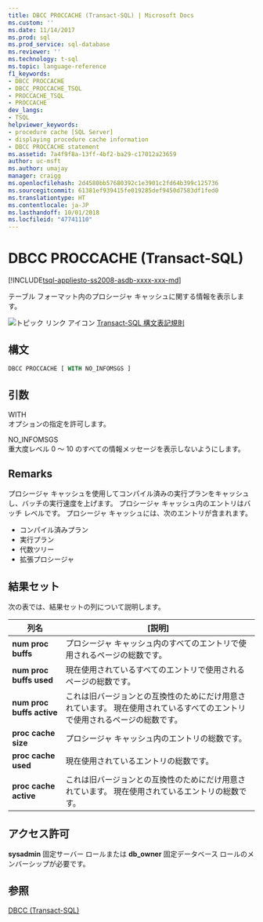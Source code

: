 ```yaml
---
title: DBCC PROCCACHE (Transact-SQL) | Microsoft Docs
ms.custom: ''
ms.date: 11/14/2017
ms.prod: sql
ms.prod_service: sql-database
ms.reviewer: ''
ms.technology: t-sql
ms.topic: language-reference
f1_keywords:
- DBCC PROCCACHE
- DBCC_PROCCACHE_TSQL
- PROCCACHE_TSQL
- PROCCACHE
dev_langs:
- TSQL
helpviewer_keywords:
- procedure cache [SQL Server]
- displaying procedure cache information
- DBCC PROCCACHE statement
ms.assetid: 7a4f9f8a-13ff-4bf2-ba29-c17012a23659
author: uc-msft
ms.author: umajay
manager: craigg
ms.openlocfilehash: 2d4580bb57680392c1e3901c2fd64b399c125736
ms.sourcegitcommit: 61381ef939415fe019285def9450d7583df1fed0
ms.translationtype: HT
ms.contentlocale: ja-JP
ms.lasthandoff: 10/01/2018
ms.locfileid: "47741110"
---
```

# <a name="dbcc-proccache-transact-sql"></a>DBCC PROCCACHE (Transact-SQL)
[!INCLUDE[tsql-appliesto-ss2008-asdb-xxxx-xxx-md](../../includes/tsql-appliesto-ss2008-asdb-xxxx-xxx-md.md)]

テーブル フォーマット内のプロシージャ キャッシュに関する情報を表示します。
  
![トピック リンク アイコン](../../database-engine/configure-windows/media/topic-link.gif "トピック リンク アイコン") [Transact-SQL 構文表記規則](../../t-sql/language-elements/transact-sql-syntax-conventions-transact-sql.md)
  
## <a name="syntax"></a>構文  
  
```sql
DBCC PROCCACHE [ WITH NO_INFOMSGS ]  
```  
  
## <a name="arguments"></a>引数  
 WITH  
 オプションの指定を許可します。  
  
 NO_INFOMSGS  
 重大度レベル 0 ～ 10 のすべての情報メッセージを表示しないようにします。  
  
## <a name="remarks"></a>Remarks  
プロシージャ キャッシュを使用してコンパイル済みの実行プランをキャッシュし、バッチの実行速度を上げます。 プロシージャ キャッシュ内のエントリはバッチ レベルです。 プロシージャ キャッシュには、次のエントリが含まれます。
-   コンパイル済みプラン  
-   実行プラン  
-   代数ツリー  
-   拡張プロシージャ  
  
## <a name="result-sets"></a>結果セット  
次の表では、結果セットの列について説明します。
  
|列名|[説明]|  
|-----------------|-----------------|  
|**num proc buffs**|プロシージャ キャッシュ内のすべてのエントリで使用されるページの総数です。|  
|**num proc buffs used**|現在使用されているすべてのエントリで使用されるページの総数です。|  
|**num proc buffs active**|これは旧バージョンとの互換性のためにだけ用意されています。 現在使用されているすべてのエントリで使用されるページの総数です。|  
|**proc cache size**|プロシージャ キャッシュ内のエントリの総数です。|  
|**proc cache used**|現在使用されているエントリの総数です。|  
|**proc cache active**|これは旧バージョンとの互換性のためにだけ用意されています。 現在使用されているエントリの総数です。|  
  
## <a name="permissions"></a>アクセス許可  
**sysadmin** 固定サーバー ロールまたは **db_owner** 固定データベース ロールのメンバーシップが必要です。
  
## <a name="see-also"></a>参照  
[DBCC &#40;Transact-SQL&#41;](../../t-sql/database-console-commands/dbcc-transact-sql.md)
  
  
